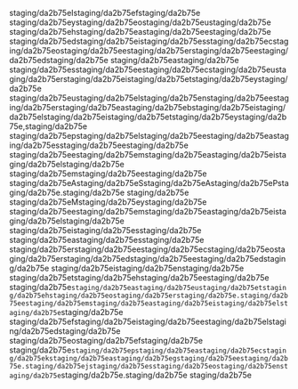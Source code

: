 staging/da2b75eIstaging/da2b75efstaging/da2b75e staging/da2b75eystaging/da2b75eostaging/da2b75eustaging/da2b75e staging/da2b75ehstaging/da2b75eastaging/da2b75eestaging/da2b75e staging/da2b75edstaging/da2b75eistaging/da2b75esstaging/da2b75ecstaging/da2b75eostaging/da2b75eestaging/da2b75erstaging/da2b75eestaging/da2b75edstaging/da2b75e staging/da2b75eastaging/da2b75e staging/da2b75esstaging/da2b75eestaging/da2b75ecstaging/da2b75eustaging/da2b75erstaging/da2b75eistaging/da2b75etstaging/da2b75eystaging/da2b75e staging/da2b75eustaging/da2b75elstaging/da2b75enstaging/da2b75eestaging/da2b75erstaging/da2b75eastaging/da2b75ebstaging/da2b75eistaging/da2b75elstaging/da2b75eistaging/da2b75etstaging/da2b75eystaging/da2b75e,staging/da2b75e staging/da2b75epstaging/da2b75elstaging/da2b75eestaging/da2b75eastaging/da2b75esstaging/da2b75eestaging/da2b75e staging/da2b75eestaging/da2b75emstaging/da2b75eastaging/da2b75eistaging/da2b75elstaging/da2b75e staging/da2b75emstaging/da2b75eestaging/da2b75e staging/da2b75eAstaging/da2b75eSstaging/da2b75eAstaging/da2b75ePstaging/da2b75e.staging/da2b75e
staging/da2b75e
staging/da2b75eMstaging/da2b75eystaging/da2b75e staging/da2b75eestaging/da2b75emstaging/da2b75eastaging/da2b75eistaging/da2b75elstaging/da2b75e staging/da2b75eistaging/da2b75esstaging/da2b75e staging/da2b75eastaging/da2b75esstaging/da2b75e staging/da2b75erstaging/da2b75eestaging/da2b75ecstaging/da2b75eostaging/da2b75erstaging/da2b75edstaging/da2b75eestaging/da2b75edstaging/da2b75e staging/da2b75eistaging/da2b75enstaging/da2b75e staging/da2b75etstaging/da2b75ehstaging/da2b75eestaging/da2b75e staging/da2b75e`staging/da2b75eastaging/da2b75eustaging/da2b75etstaging/da2b75ehstaging/da2b75eostaging/da2b75erstaging/da2b75e.staging/da2b75eestaging/da2b75emstaging/da2b75eastaging/da2b75eistaging/da2b75elstaging/da2b75e`staging/da2b75e staging/da2b75efstaging/da2b75eistaging/da2b75eestaging/da2b75elstaging/da2b75edstaging/da2b75e staging/da2b75eostaging/da2b75efstaging/da2b75e staging/da2b75e`staging/da2b75epstaging/da2b75eastaging/da2b75ecstaging/da2b75ekstaging/da2b75eastaging/da2b75egstaging/da2b75eestaging/da2b75e.staging/da2b75ejstaging/da2b75esstaging/da2b75eostaging/da2b75enstaging/da2b75e`staging/da2b75e.staging/da2b75e
staging/da2b75e